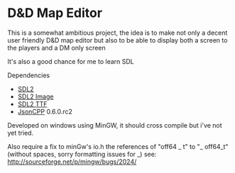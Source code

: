 D&amp;D Map Editor
===

This is a somewhat ambitious project, the idea is to make not only a decent user friendly D&amp;D map editor but also to be able to display both a screen to the players and a DM only screen

It's also a good chance for me to learn SDL

Dependencies
* [SDL2](http://www.libsdl.org/)
* [SDL2 Image](http://www.libsdl.org/projects/SDL_image/)
* [SDL2 TTF](http://www.libsdl.org/projects/SDL_ttf/)
* [JsonCPP](http://jsoncpp.sourceforge.net/) 0.6.0.rc2
 
Developed on windows using MinGW, it should cross compile but i've not yet tried.

Also require a fix to minGw's io.h the references of "off64 _ t" to "_ off64_t" (without spaces, sorry formatting issues for _) see: http://sourceforge.net/p/mingw/bugs/2024/
